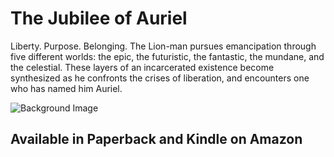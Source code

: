 # The Jubilee of Auriel

Liberty. Purpose. Belonging. The Lion-man pursues emancipation through five different worlds: the epic, the futuristic, the fantastic, the mundane, and the celestial. These layers of an incarcerated existence become synthesized as he confronts the crises of liberation, and encounters one who has named him Auriel.

![Background Image](/images/cover-back3-png.png)

## Available in Paperback and Kindle on Amazon
